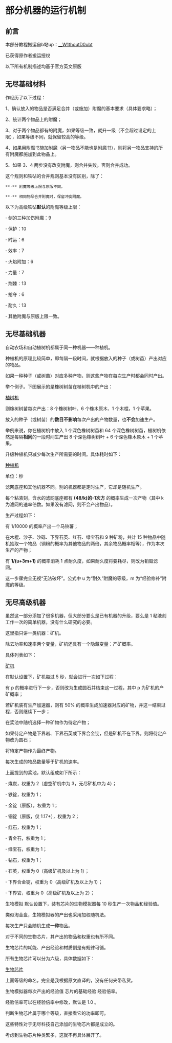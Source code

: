 # 部分机器的运行机制

## 前言

本部分教程搬运自b站up：[__W1thoutD0ubt](https://space.bilibili.com/88179140)

已获得原作者搬运授权

以下所有机制描述均基于官方英文原版

## 无尽基础材料

作经历了以下过程：

1、确认放入的物品是否满足合并（或施加）附魔的基本要求（具体要求略）；

2、统计两个物品上的附魔；

3、对于两个物品都有的附魔，如果等级一致，就升一级（不会超过设定的上限），如果等级不同，就保留较高的等级。

4、如果用附魔书施加附魔（另一物品不能也是附魔书），则将另一物品支持的所有附魔都施加到此物品上。

5、如果 3、4 两步没有改变附魔，则合并失败。否则合并成功。

这个规则和铁砧的合并规则基本没有区别，除了：

    **·** 附魔等级上限与原版不同。

    **·** 相同物品合并附魔时，保留冲突附魔。

以下为高级铁砧**默认**的附魔等级上限：

**·** 剑的三种加伤附魔：9

**·** 保护：10

**·** 时运：6

**·** 效率：7

**·** 火焰附加：6

**·** 力量：7

**·** 荆棘：13

**·** 抢夺：6

**·** 耐久：13

**·** 其他附魔与原版上限一致。


## 无尽基础机器

自动农场和自动植树机都属于同一种机器——种植机。

种植机的原理比较简单，即每隔一段时间，就根据放入的种子（或树苗）产出对应的物品。

如果一种种子（或树苗）对应多种产物，则这些产物在每次生产时都会同时产出。

举个例子。下图展示的是橡树树苗在植树机中的产出：

[植树机](https://gzassets.cn/minecraft/plugin/slimefun/wiki/addons/images/infinity-expansion/zhishuji.png ':size=25%')

则橡树树苗每次产出：8 个橡树树叶、6 个橡木原木、1 个木棍，1 个苹果。

放入的种子（或树苗）的**数目不影响**每次产出的产物数量，也**不会**加速生产。

举例来说，你在植树机中放入 1 个深色橡树树苗和 64 个深色橡树树苗，植树机依然是每隔**相同**的一段时间生产出 8 个深色橡树树叶 + 6 个深色橡木原木 + 1 个苹果。

升级种植机只减少每次生产所需要的时间。具体耗时如下：

[种植机](https://gzassets.cn/minecraft/plugin/slimefun/wiki/addons/images/infinity-expansion/nongchang.png ':size=25%')

单位：秒

滤网底座和其他机器不同。别的机器都是定时生产，它却是随机生产。

每个粘液刻，含水的滤网底座都有 **(48/k)的-1次方** 的概率生成一次产物（其中 k 为滤网的速率倍数。如果没有滤网，则不会产出物品）。

生产过程如下：

有 1/10000 的概率产出一个马铃薯；

在木棍、沙子、沙砾、下界石英、红石、绿宝石和 9 种矿粉，共计 15 种物品中随机抽取一个物品（铜粉的概率为其他物品的两倍，其余物品概率相等），作为本次生产的产物；

有 **1/(u+3m+1)** 的概率消耗 1 点耐久度，如果耐久度将要耗尽，则改为销毁滤网。

这一步骤完全无视“无法破坏”。公式中 u 为“耐久”附魔的等级，m 为“经验修补”附魔的等级。

## 无尽高级机器

虽然这一部分添加了很多机器，但大部分要么是已有机器的升级，要么是 1 粘液刻工作一次的简单机器，没有什么研究的必要。

这里指只讲一类机器：矿机。

除去功率和速率两个变量，矿机还具有一个隐藏变量：产矿概率。

具体列表如下：

[矿机](https://gzassets.cn/minecraft/plugin/slimefun/wiki/addons/images/infinity-expansion/kuangji.png ':size=25%')

在默认设置下，矿机每过 5 秒，就会进行一次如下过程：

有 p 的概率进行下一步，否则改为生成圆石并结束这一过程，其中 p 为矿机的产矿概率；

若矿机装有生产加速器，则有 50% 的概率生成加速器对应的矿物，并这一结束过程，否则继续下一步；

在奖池中随机选择一种矿物作为待定产物；

如果待定产物是下界岩、下界石英或下界合金锭，但是矿机不在下界，则将待定产物改为圆石；

将待定产物作为最终产物。

每次生成的物品数量等于矿机的速率。

上面提到的奖池，默认组成如下所示：

**·** 煤炭，权重为 2（虚空矿机中为 3，无尽矿机中为 4）；

**·** 铁锭，权重为 1；

**·** 金锭（原版），权重为 1；

**·** 铜锭（原版，仅 1.17+），权重为 2；

**·** 红石，权重为 1；

**·** 青金石，权重为 1；

**·** 绿宝石，权重为 1；

**·** 钻石，权重为 1；

**·** 石英，权重为 0（高级矿机及以上为 1）；

**·** 下界合金锭，权重为 0（高级矿机及以上为 1）；

**·** 下界岩，权重为 0（高级矿机及以上为 2）；

生物模拟
默认设置下，装有芯片的生物模拟器每 10 秒生产一次物品和经验值。

类似淘金盘，生物模拟器的产出也采用加权随机法。

每次生产只会随机生成**一种**物品。

对于不同的生物芯片，其产出的物品和权重也有所不同。

生物芯片的耗能、产出经验和材质倒是有规律可循。

所有生物芯片可以分为六级，具体数据如下：

[生物芯片](https://gzassets.cn/minecraft/plugin/slimefun/wiki/addons/images/infinity-expansion/xinpian.png ':size=25%')

上面等级的命名，完全是我根据原文直译的，没有任何夹带私货。

生物模拟器每次产出的经验值 芯片的基础经验  经验倍率。

经验倍率可以在经验倍率中修改，默认是 1.0 。

判断生物芯片属于哪个等级，直接看它的功率即可。

这些特性对于无尽科技自己添加的生物芯片都是成立的。

考虑到生物芯片种类繁多，这就不再具体展开了。